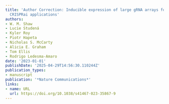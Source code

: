 ```yaml
---
title: 'Author Correction: Inducible expression of large gRNA arrays for multiplexed
  CRISPRai applications'
authors:
- W. M. Shaw
- Lucie Studená
- Kyler Roy
- Piotr Hapeta
- Nicholas S. McCarty
- Alicia E. Graham
- Tom Ellis
- Rodrigo Ledesma‐Amaro
date: '2023-01-01'
publishDate: '2025-04-29T14:56:30.110244Z'
publication_types:
- manuscript
publication: '*Nature Communications*'
links:
- name: URL
  url: https://doi.org/10.1038/s41467-023-35867-9
---
```

